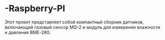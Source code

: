 # -Raspberry-PI
Этот проект представляет собой компактный сборник датчиков, включающий газовый сенсор MQ-2 и модуль для измерения влажности и давления BME-280.
